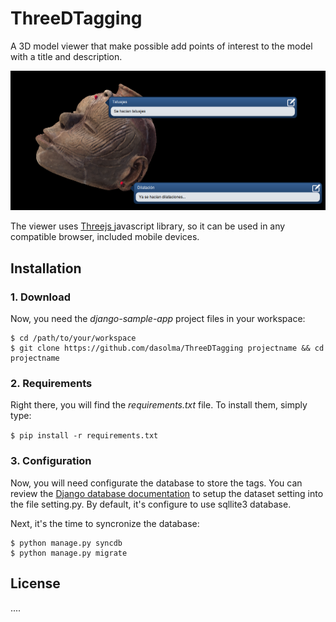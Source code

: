 # ThreeDTagging
A 3D model viewer that make possible add points of interest to the model with a title and description.

![screenshot](static/images/sample_model.png)

The viewer uses [Threejs ](http://threejs.org/) javascript library, so it can be used in any compatible browser, included mobile devices.

## Installation

### 1. Download
Now, you need the *django-sample-app* project files in your workspace:

    $ cd /path/to/your/workspace
    $ git clone https://github.com/dasolma/ThreeDTagging projectname && cd projectname

### 2. Requirements
Right there, you will find the *requirements.txt* file. To install them, simply type:

`$ pip install -r requirements.txt`

### 3. Configuration

Now, you will need configurate the database to store the tags. You can review the [Django database documentation](https://docs.djangoproject.com/en/1.6/ref/databases/) to setup the dataset setting into the file setting.py. By default, it's configure to use sqllite3 database.

Next, it's the time to syncronize the database:

    $ python manage.py syncdb
    $ python manage.py migrate


## License

....
